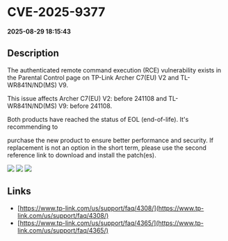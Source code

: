 # CVE-2025-9377

**2025-08-29 18:15:43**

## Description
The authenticated remote command execution (RCE) vulnerability exists  in the Parental Control page on TP-Link Archer C7(EU) V2 and TL-WR841N/ND(MS) V9.

This issue affects Archer C7(EU) V2: before 241108 and TL-WR841N/ND(MS) V9: before 241108.

Both products have reached the status of EOL (end-of-life).
It's recommending to 

purchase the new 
product to ensure better performance and security. If replacement is not
 an option in the short term, please use the second reference link to 
download and install the patch(es).

![](https://img.shields.io/static/v1?label=Score&message=8.6&color=red)
![](https://img.shields.io/static/v1?label=Severity&message=HIGH&color=red)
![](https://img.shields.io/static/v1?label=CWE&message=RCE&color=green)

## Links
- [https://www.tp-link.com/us/support/faq/4308/](https://www.tp-link.com/us/support/faq/4308/)
- [https://www.tp-link.com/us/support/faq/4365/](https://www.tp-link.com/us/support/faq/4365/)
